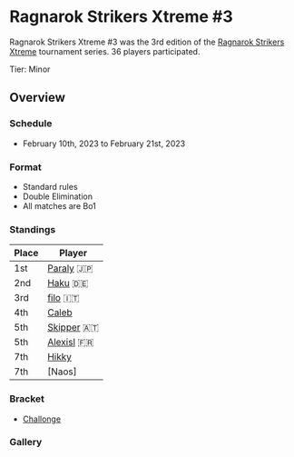 # Ragnarok Strikers Xtreme #3

Ragnarok Strikers Xtreme #3 was the 3rd edition of the [Ragnarok Strikers Xtreme](ragnaxmain.md) tournament series.
36 players participated.

Tier: Minor

## Overview

### Schedule
- February 10th, 2023 to February 21st, 2023

### Format
- Standard rules
- Double Elimination
- All matches are Bo1

### Standings

|Place|Player|
|-|-|
|1st|[Paraly](../../players/japanese/paraly.md) :jp:|
|2nd|[Haku](../../players/german/haku.md) :de:|
|3rd|[filo](../../players/italian/filo.md) :it:|
|4th|[Caleb](../../players/bulgarian/caleb.md)|
|5th|[Skipper](../../players/austrian/skipper.md) :austria:|
|5th|[Alexisl](../../players/french/alexisl.md) :fr:|
|7th|[Hikky](../../players/brazilian/hikky.md)|
|7th|[Naos]|

### Bracket
- [Challonge](https://challonge.com/6cpcd1md)

### Gallery
